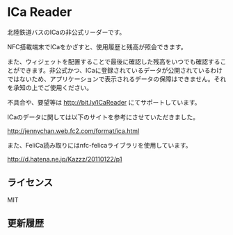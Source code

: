 # ICa Reader
北陸鉄道バスのICaの非公式リーダーです。

NFC搭載端末でICaをかざすと、使用履歴と残高が照会できます。

また、ウィジェットを配置することで最後に確認した残高をいつでも確認することができます。非公式かつ、ICaに登録されているデータが公開されているわけではないため、アプリケーションで表示されるデータの保障はできません。それを承知の上でご使用ください。

不具合や、要望等は http://bit.ly/ICaReader にてサポートしています。

ICaのデータに関しては以下のサイトを参考にさせていただきました。

http://jennychan.web.fc2.com/format/ica.html

また、FeliCa読み取りにはnfc-felicaライブラリを使用しています。

http://d.hatena.ne.jp/Kazzz/20110122/p1

## ライセンス
MIT

## 更新履歴
